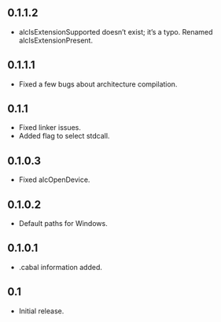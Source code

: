 ## 0.1.1.2

- alcIsExtensionSupported doesn’t exist; it’s a typo. Renamed
  alcIsExtensionPresent.

## 0.1.1.1

- Fixed a few bugs about architecture compilation.

## 0.1.1

- Fixed linker issues.
- Added flag to select stdcall.

## 0.1.0.3

- Fixed alcOpenDevice.

## 0.1.0.2

- Default paths for Windows.

## 0.1.0.1

- .cabal information added.

## 0.1

- Initial release.
